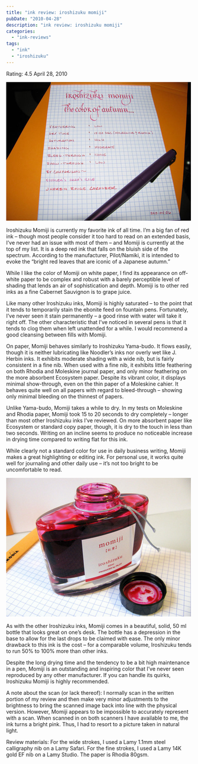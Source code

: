 ```yaml
---
title: "ink review: iroshizuku momiji"
pubDate: "2010-04-28"
description: "ink review: iroshizuku momiji"
categories:
  - "ink-reviews"
tags:
  - "ink"
  - "iroshizuku"
---
```


Rating: 4.5
April 28, 2010

![](momiji-1.jpg)

Iroshizuku Momiji is currently my favorite ink of all time. I’m a big fan of red ink – though most people consider it too hard to read on an extended basis, I’ve never had an issue with most of them – and Momiji is currently at the top of my list. It is a deep red ink that falls on the bluish side of the spectrum. According to the manufacturer, Pilot/Namiki, it is intended to evoke the “bright red leaves that are iconic of a Japanese autumn.”

While I like the color of Momiji on white paper, I find its appearance on off-white paper to be complex and robust with a barely perceptible level of shading that lends an air of sophistication and depth. Momiji is to other red inks as a fine Cabernet Sauvignon is to grape juice.

Like many other Iroshizuku inks, Momiji is highly saturated – to the point that it tends to temporarily stain the ebonite feed on fountain pens. Fortunately, I’ve never seen it stain permanently – a good rinse with water will take it right off. The other characteristic that I’ve noticed in several pens is that it tends to clog them when left unattended for a while. I would recommend a good cleansing between fills with Momiji.

On paper, Momiji behaves similarly to Iroshizuku Yama-budo. It flows easily, though it is neither lubricating like Noodler’s inks nor overly wet like J. Herbin inks. It exhibits moderate shading with a wide nib, but is fairly consistent in a fine nib. When used with a fine nib, it exhibits little feathering on both Rhodia and Moleskine journal paper, and only minor feathering on the more absorbent Ecosystem paper. Despite its vibrant color, it displays minimal show-through, even on the thin paper of a Moleskine cahier. It behaves quite well on all papers with regard to bleed-through – showing only minimal bleeding on the thinnest of papers.

Unlike Yama-budo, Momiji takes a while to dry. In my tests on Moleskine and Rhodia paper, Momiji took 15 to 20 seconds to dry completely – longer than most other Iroshizuku inks I’ve reviewed. On more absorbent paper like Ecosystem or standard copy paper, though, it is dry to the touch in less than two seconds. Writing on an incline seems to produce no noticeable increase in drying time compared to writing flat for this ink.

While clearly not a standard color for use in daily business writing, Momiji makes a great highlighting or editing ink. For personal use, it works quite well for journaling and other daily use – it’s not too bright to be uncomfortable to read.

![](momiji-2.jpg)

As with the other Iroshizuku inks, Momiji comes in a beautiful, solid, 50 ml bottle that looks great on one’s desk. The bottle has a depression in the base to allow for the last drops to be claimed with ease. The only minor drawback to this ink is the cost – for a comparable volume, Iroshizuku tends to run 50% to 100% more than other inks.

Despite the long drying time and the tendency to be a bit high maintenance in a pen, Momiji is an outstanding and inspiring color that I’ve never seen reproduced by any other manufacturer. If you can handle its quirks, Iroshizuku Momiji is highly recommended.

A note about the scan (or lack thereof): I normally scan in the written portion of my review and then make very minor adjustments to the brightness to bring the scanned image back into line with the physical version. However, Momiji appears to be impossible to accurately represent with a scan. When scanned in on both scanners I have available to me, the ink turns a bright pink. Thus, I had to resort to a picture taken in natural light.

Review materials: For the wide strokes, I used a Lamy 1.1mm steel calligraphy nib on a Lamy Safari. For the fine strokes, I used a Lamy 14K gold EF nib on a Lamy Studio. The paper is Rhodia 80gsm.
